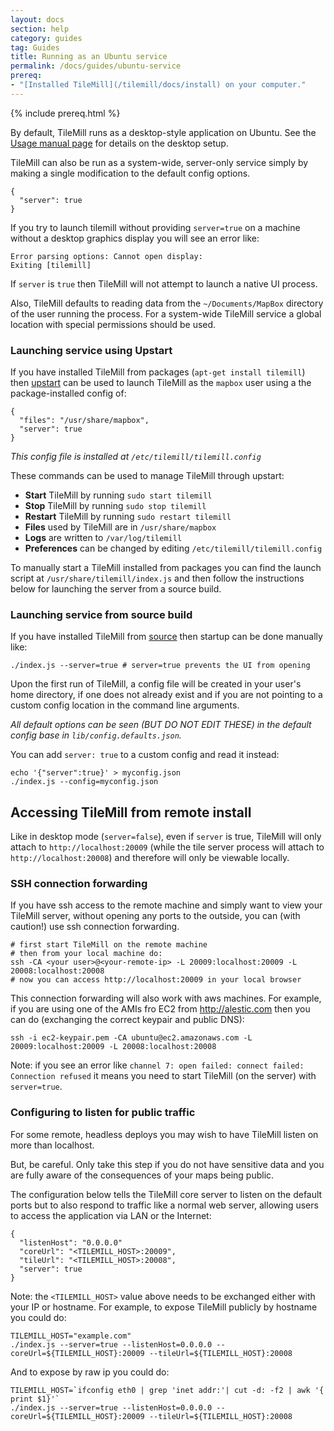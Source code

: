 ```yaml
---
layout: docs
section: help
category: guides
tag: Guides
title: Running as an Ubuntu service
permalink: /docs/guides/ubuntu-service
prereq:
- "[Installed TileMill](/tilemill/docs/install) on your computer."
---
```

{% include prereq.html %}

By default, TileMill runs as a desktop-style application on Ubuntu. See the [Usage manual page](/tilemill/docs/manual/usage/) for details on the desktop setup.

TileMill can also be run as a system-wide, server-only service simply by making a single modification to the default config options.

    {
      "server": true
    }

If you try to launch tilemill without providing `server=true` on a machine without a desktop graphics display you will see an error like:

    Error parsing options: Cannot open display:
    Exiting [tilemill]

If `server` is `true` then TileMill will not attempt to launch a native UI process.

Also, TileMill defaults to reading data from the `~/Documents/MapBox` directory of the user running the process. For a system-wide TileMill service a global location with special permissions should be used.

### Launching service using Upstart

If you have installed TileMill from packages (`apt-get install tilemill`) then [upstart](http://upstart.ubuntu.com/) can be used to launch TileMill as the `mapbox` user using a the package-installed config of:

    {
      "files": "/usr/share/mapbox",
      "server": true
    }

_This config file is installed at `/etc/tilemill/tilemill.config`_

These commands can be used to manage TileMill through upstart:

- **Start** TileMill by running `sudo start tilemill`
- **Stop** TileMill by running `sudo stop tilemill`
- **Restart** TileMill by running `sudo restart tilemill`
- **Files** used by TileMill are in `/usr/share/mapbox`
- **Logs** are written to `/var/log/tilemill`
- **Preferences** can be changed by editing `/etc/tilemill/tilemill.config`

To manually start a TileMill installed from packages you can find the launch script at `/usr/share/tilemill/index.js` and then follow the instructions below for launching the server from a source build.

### Launching service from source build

If you have installed TileMill from [source](source/) then startup can be done manually like:

    ./index.js --server=true # server=true prevents the UI from opening

Upon the first run of TileMill, a config file will be created in your user's home directory, if one does not already exist and if you are not pointing to a custom config location in the command line arguments.

_All default options can be seen (BUT DO NOT EDIT THESE) in the default config base in `lib/config.defaults.json`._

You can add `server: true` to a custom config and read it instead:

    echo '{"server":true}' > myconfig.json
    ./index.js --config=myconfig.json


## Accessing TileMill from remote install

Like in desktop mode (`server=false`), even if `server` is true, TileMill will only attach to `http://localhost:20009` (while the tile server process will attach to `http://localhost:20008`) and therefore will only be viewable locally.

### SSH connection forwarding

If you have ssh access to the remote machine and simply want to view your TileMill server, without opening any ports to the outside, you can (with caution!) use ssh connection forwarding.

    # first start TileMill on the remote machine
    # then from your local machine do:
    ssh -CA <your user>@<your-remote-ip> -L 20009:localhost:20009 -L 20008:localhost:20008
    # now you can access http://localhost:20009 in your local browser

This connection forwarding will also work with aws machines. For example, if you are using one of the AMIs fro EC2 from http://alestic.com then you can do (exchanging the correct keypair and public DNS):

    ssh -i ec2-keypair.pem -CA ubuntu@ec2.amazonaws.com -L 20009:localhost:20009 -L 20008:localhost:20008

Note: if you see an error like `channel 7: open failed: connect failed: Connection refused` it means you need to start TileMill (on the server) with `server=true`.


### Configuring to listen for public traffic

For some remote, headless deploys you may wish to have TileMill listen on more than localhost.

But, be careful. Only take this step if you do not have sensitive data and you are fully aware of the consequences of your maps being public.

The configuration below tells the TileMill core server to listen on the default ports but to also respond to traffic like a normal web server, allowing users to access the application via LAN or the Internet:

    {
      "listenHost": "0.0.0.0"
      "coreUrl": "<TILEMILL_HOST>:20009",
      "tileUrl": "<TILEMILL_HOST>:20008",
      "server": true
    }

Note: the `<TILEMILL_HOST>` value above needs to be exchanged either with your IP or hostname. For example, to expose TileMill publicly by hostname you could do:

    TILEMILL_HOST="example.com"
    ./index.js --server=true --listenHost=0.0.0.0 --coreUrl=${TILEMILL_HOST}:20009 --tileUrl=${TILEMILL_HOST}:20008


And to expose by raw ip you could do:

    TILEMILL_HOST=`ifconfig eth0 | grep 'inet addr:'| cut -d: -f2 | awk '{ print $1}'`
    ./index.js --server=true --listenHost=0.0.0.0 --coreUrl=${TILEMILL_HOST}:20009 --tileUrl=${TILEMILL_HOST}:20008
